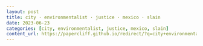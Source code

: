 ```yaml
---
layout: post
title: city · environmentalist · justice · mexico · slain
date: 2023-06-23
categories: [city, environmentalist, justice, mexico, slain]
content_url: https://papercliff.github.io/redirect/?q=city+environmentalist+justice+mexico+slain&tbs=cdr:1,cd_min:6/22/2023,cd_max:6/24/2023
---
```

